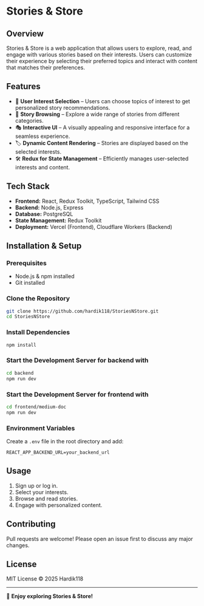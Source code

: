 # Stories & Store

## Overview
Stories & Store is a web application that allows users to explore, read, and engage with various stories based on their interests. Users can customize their experience by selecting their preferred topics and interact with content that matches their preferences.

## Features
- 🔹 **User Interest Selection** – Users can choose topics of interest to get personalized story recommendations.
- 📖 **Story Browsing** – Explore a wide range of stories from different categories.
- 🎭 **Interactive UI** – A visually appealing and responsive interface for a seamless experience.
- 🏷 **Dynamic Content Rendering** – Stories are displayed based on the selected interests.
- 🛠 **Redux for State Management** – Efficiently manages user-selected interests and content.

## Tech Stack
- **Frontend:** React, Redux Toolkit, TypeScript, Tailwind CSS
- **Backend:** Node.js, Express
- **Database:** PostgreSQL
- **State Management:** Redux Toolkit
- **Deployment:** Vercel (Frontend), Cloudflare Workers (Backend)

## Installation & Setup
### Prerequisites
- Node.js & npm installed
- Git installed

### Clone the Repository
```sh
git clone https://github.com/hardik118/StoriesNStore.git
cd StoriesNStore
```

### Install Dependencies
```sh
npm install
```

### Start the Development Server for backend with 
```sh
cd backend 
npm run dev
```
### Start the Development Server for frontend  with 
```sh
cd frontend/medium-doc  
npm run dev
```

### Environment Variables
Create a `.env` file in the root directory and add:
```
REACT_APP_BACKEND_URL=your_backend_url
```

## Usage
1. Sign up or log in.
2. Select your interests.
3. Browse and read stories.
4. Engage with personalized content.

## Contributing
Pull requests are welcome! Please open an issue first to discuss any major changes.

## License
MIT License © 2025 Hardik118

---

🚀 **Enjoy exploring Stories & Store!**


